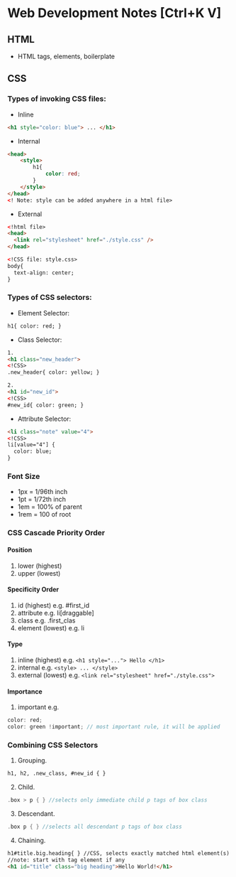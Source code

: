 # Web Development Notes [Ctrl+K V]

## HTML
* HTML tags, elements, boilerplate

## CSS
### Types of invoking CSS files:  
* Inline  
```html
<h1 style="color: blue"> ... </h1>
```
* Internal
```html
<head>
    <style>
        h1{
            color: red;
        }
    </style>
</head>
<! Note: style can be added anywhere in a html file>
```
* External  
```html
<!html file>
<head>
  <link rel="stylesheet" href="./style.css" />
</head>

<!CSS file: style.css>
body{
  text-align: center;
}
```

### Types of CSS selectors:  
* Element Selector: 
```html
h1{ color: red; }
```  
* Class Selector:  
```html
1.
<h1 class="new_header">
<!CSS>
.new_header{ color: yellow; }

2.
<h1 id="new_id">
<!CSS>
#new_id{ color: green; }
```  
* Attribute Selector:
```html
<li class="note" value="4">
<!CSS>
li[value="4"] {
  color: blue;
}
```

### Font Size
* 1px = 1/96th inch  
* 1pt = 1/72th inch  
* 1em = 100% of parent  
* 1rem = 100 of root

### CSS Cascade Priority Order

#### Position
1. lower (highest)
2. upper (lowest)

#### Specificity Order
1. id (highest) e.g. #first_id
2. attribute e.g. li[draggable]
3. class e.g. .first_clas
4. element (lowest) e.g. li

#### Type
1. inline (highest) e.g. ```<h1 style="..."> Hello </h1>```
2. internal e.g. ```<style> ... </style>```
3. external (lowest) e.g. ```<link rel="stylesheet" href="./style.css">```

#### Importance
1. important e.g.  
```h
color: red;
color: green !important; // most important rule, it will be applied
```

### Combining CSS Selectors
1. Grouping.
```html
h1, h2, .new_class, #new_id { }
```
2. Child.
```h
.box > p { } //selects only immediate child p tags of box class
```
3. Descendant.
```h
.box p { } //selects all descendant p tags of box class
```
4. Chaining.
```html
h1#title.big.heading{ } //CSS, selects exactly matched html element(s)
//note: start with tag element if any
<h1 id="title" class="big heading">Hello World!</h1>
```


